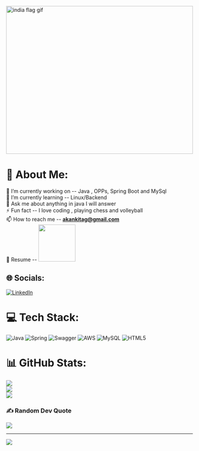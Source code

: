  <img alt="india flag gif" height="400" width="100%" src="https://media.tenor.com/RfsAKMobQN0AAAAd/stickman.gif"><br> 

# 💫 About Me:
🔭 I’m currently working on -- Java , OPPs, Spring Boot and MySql<br>🌱 I’m currently learning -- Linux/Backend<br>💬 Ask me about anything in java  I will answer<br>⚡ Fun fact -- I love coding , playing chess and volleyball<br>
 📫 How to reach me -- **akankitag@gmail.com** <br>
📄 Resume -- <a href="https://docs.google.com/document/d/1JMsJ66zv5w01v63aSZxnWhwf9BcRyjHRQdRZgPu096k/edit"> <img height="100" src="https://cdn.iconscout.com/icon/free/png-256/resume-1956282-1650445.png"></a>



## 🌐 Socials:
[![LinkedIn](https://img.shields.io/badge/LinkedIn-%230077B5.svg?logo=linkedin&logoColor=white)](https://linkedin.com/in/ankit-kumar-ak-ak) 

# 💻 Tech Stack:
![Java](https://img.shields.io/badge/java-%23ED8B00.svg?style=for-the-badge&logo=java&logoColor=white) ![Spring](https://img.shields.io/badge/spring-%236DB33F.svg?style=for-the-badge&logo=spring&logoColor=white) ![Swagger](https://img.shields.io/badge/-Swagger-%23Clojure?style=for-the-badge&logo=swagger&logoColor=white) ![AWS](https://img.shields.io/badge/AWS-%23FF9900.svg?style=for-the-badge&logo=amazon-aws&logoColor=white) ![MySQL](https://img.shields.io/badge/mysql-%2300f.svg?style=for-the-badge&logo=mysql&logoColor=white) ![HTML5](https://img.shields.io/badge/html5-%23E34F26.svg?style=for-the-badge&logo=html5&logoColor=white)
# 📊 GitHub Stats:
![](https://github-readme-stats.vercel.app/api?username=AkankitAk&theme=dark&hide_border=false&include_all_commits=false&count_private=false)<br/>
![](https://github-readme-streak-stats.herokuapp.com/?user=AkankitAk&theme=dark&hide_border=false)<br/>
![](https://github-readme-stats.vercel.app/api/top-langs/?username=AkankitAk&theme=dark&hide_border=false&include_all_commits=false&count_private=false&layout=compact)

### ✍️ Random Dev Quote
![](https://quotes-github-readme.vercel.app/api?type=vetical&theme=dark)

---

[![](https://visitcount.itsvg.in/api?id=AkankitAk&icon=0&color=0)](https://visitcount.itsvg.in)

<!-- Proudly created with GPRM ( https://gprm.itsvg.in ) -->
